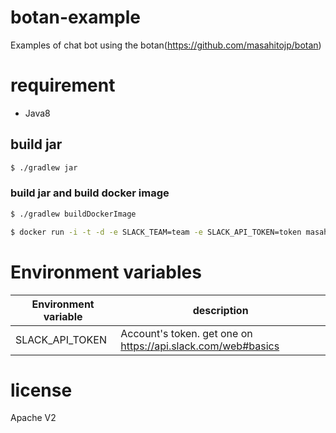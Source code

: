 # botan-example

Examples of chat bot using the botan(https://github.com/masahitojp/botan)

# requirement

* Java8

## build jar

~~~sh
$ ./gradlew jar
~~~

### build jar and build docker image

~~~sh
$ ./gradlew buildDockerImage
~~~

~~~sh
$ docker run -i -t -d -e SLACK_TEAM=team -e SLACK_API_TOKEN=token masahitojp/botan-example:latest 
~~~


# Environment variables

|Environment variable|description|
|--------------|---------|
|SLACK_API_TOKEN   |Account's token. get one on https://api.slack.com/web#basics|

# license

Apache V2